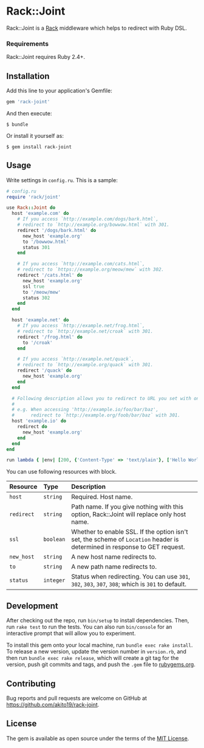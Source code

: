 # Rack::Joint

Rack::Joint is a [Rack](https://github.com/rack/rack) middleware which helps to redirect with Ruby DSL.

### Requirements
Rack::Joint requires Ruby 2.4+.

## Installation

Add this line to your application's Gemfile:

```ruby
gem 'rack-joint'
```

And then execute:

    $ bundle

Or install it yourself as:

    $ gem install rack-joint

## Usage

Write settings in `config.ru`. This is a sample:

```ruby
# config.ru
require 'rack/joint'

use Rack::Joint do
  host 'example.com' do
    # If you access `http://example.com/dogs/bark.html`,
    # redirect to `http://example.org/bowwow.html` with 301.
    redirect '/dogs/bark.html' do
      new_host 'example.org'
      to '/bowwow.html'
      status 301
    end

    # If you access `http://example.com/cats.html`,
    # redirect to `https://example.org/meow/mew` with 302.
    redirect '/cats.html' do
      new_host 'example.org'
      ssl true
      to '/meow/mew'
      status 302
    end
  end

  host 'example.net' do
    # If you access `http://example.net/frog.html`,
    # redirect to `http://example.net/croak` with 301.
    redirect '/frog.html' do
      to '/croak'
    end

    # If you access `http://example.net/quack`,
    # redirect to `http://example.org/quack` with 301.
    redirect '/quack' do
      new_host 'example.org'
    end
  end

  # Following description allows you to redirect to URL you set with only host replaced.
  #
  # e.g. When accessing 'http://example.io/foo/bar/baz',
  #      redirect to `http://example.org/foob/bar/baz` with 301.
  host 'example.io' do
    redirect do
      new_host 'example.org'
    end
  end
end

run lambda { |env| [200, {'Content-Type' => 'text/plain'}, ['Hello World!']] }
```

You can use following resources with block.

| Resource | Type | Description |
| :------- | :--- | :---------- |
| `host`   | `string` | Required. Host name. |
| `redirect` | `string` | Path name. If you give nothing with this option, Rack::Joint will replace only host name. |
| `ssl` | `boolean` | Whether to enable SSL. If the option isn't set, the scheme of `Location` header is determined in response to GET request. |
| `new_host` | `string` | A new host name redirects to. |
| `to` | `string` | A new path name redirects to. |
| `status` | `integer` | Status when redirecting. You can use `301`, `302`, `303`, `307`, `308`; which is `301` to default. |

## Development

After checking out the repo, run `bin/setup` to install dependencies. Then, run `rake test` to run the tests. You can also run `bin/console` for an interactive prompt that will allow you to experiment.

To install this gem onto your local machine, run `bundle exec rake install`. To release a new version, update the version number in `version.rb`, and then run `bundle exec rake release`, which will create a git tag for the version, push git commits and tags, and push the `.gem` file to [rubygems.org](https://rubygems.org).

## Contributing

Bug reports and pull requests are welcome on GitHub at https://github.com/akito19/rack-joint.

## License

The gem is available as open source under the terms of the [MIT License](https://opensource.org/licenses/MIT).
